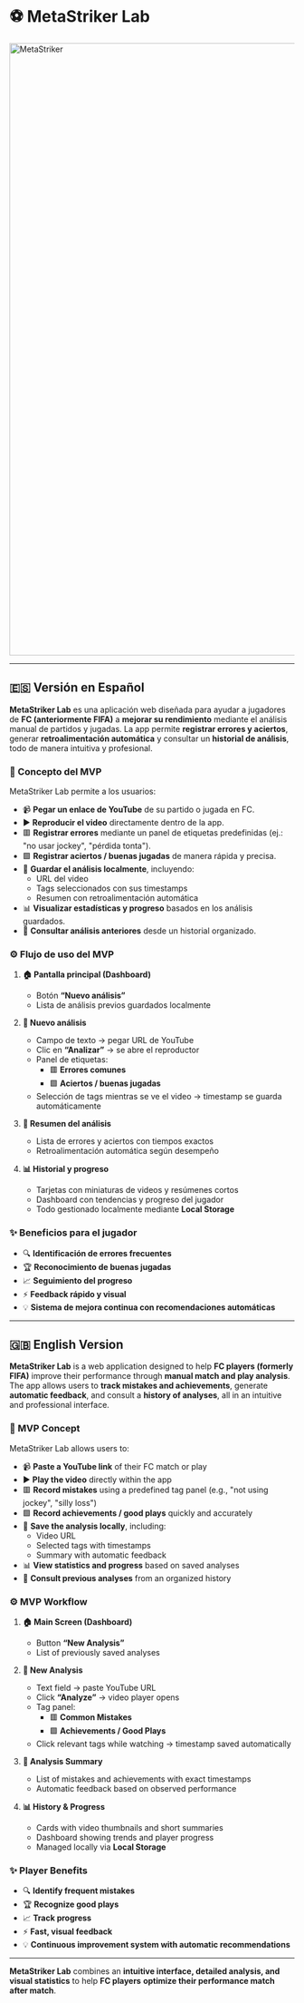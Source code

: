 # ⚽ MetaStriker Lab

<img width="1080" height="1080" alt="MetaStriker" src="https://github.com/user-attachments/assets/bfb9d323-0104-40c1-b816-d720fe862aa9" />

---

## 🇪🇸 Versión en Español

**MetaStriker Lab** es una aplicación web diseñada para ayudar a jugadores de **FC (anteriormente FIFA)** a **mejorar su rendimiento** mediante el análisis manual de partidos y jugadas. La app permite **registrar errores y aciertos**, generar **retroalimentación automática** y consultar un **historial de análisis**, todo de manera intuitiva y profesional.

### 🧠 Concepto del MVP

MetaStriker Lab permite a los usuarios:

- 📹 **Pegar un enlace de YouTube** de su partido o jugada en FC.  
- ▶️ **Reproducir el video** directamente dentro de la app.  
- 🟥 **Registrar errores** mediante un panel de etiquetas predefinidas (ej.: "no usar jockey", "pérdida tonta").  
- 🟩 **Registrar aciertos / buenas jugadas** de manera rápida y precisa.  
- 💾 **Guardar el análisis localmente**, incluyendo:
  - URL del video
  - Tags seleccionados con sus timestamps
  - Resumen con retroalimentación automática  
- 📊 **Visualizar estadísticas y progreso** basados en los análisis guardados.  
- 📂 **Consultar análisis anteriores** desde un historial organizado.  

### ⚙️ Flujo de uso del MVP

1. **🏠 Pantalla principal (Dashboard)**  
   - Botón **“Nuevo análisis”**  
   - Lista de análisis previos guardados localmente  

2. **📝 Nuevo análisis**  
   - Campo de texto → pegar URL de YouTube  
   - Clic en **“Analizar”** → se abre el reproductor  
   - Panel de etiquetas:
     - 🟥 **Errores comunes**
     - 🟩 **Aciertos / buenas jugadas**  
   - Selección de tags mientras se ve el video → timestamp se guarda automáticamente  

3. **📄 Resumen del análisis**  
   - Lista de errores y aciertos con tiempos exactos  
   - Retroalimentación automática según desempeño  

4. **📊 Historial y progreso**  
   - Tarjetas con miniaturas de videos y resúmenes cortos  
   - Dashboard con tendencias y progreso del jugador  
   - Todo gestionado localmente mediante **Local Storage**  

### ✨ Beneficios para el jugador

- 🔍 **Identificación de errores frecuentes**  
- 🏆 **Reconocimiento de buenas jugadas**  
- 📈 **Seguimiento del progreso**  
- ⚡ **Feedback rápido y visual**  
- 💡 **Sistema de mejora continua con recomendaciones automáticas**  

---

## 🇬🇧 English Version

**MetaStriker Lab** is a web application designed to help **FC players (formerly FIFA)** improve their performance through **manual match and play analysis**. The app allows users to **track mistakes and achievements**, generate **automatic feedback**, and consult a **history of analyses**, all in an intuitive and professional interface.

### 🧠 MVP Concept

MetaStriker Lab allows users to:

- 📹 **Paste a YouTube link** of their FC match or play  
- ▶️ **Play the video** directly within the app  
- 🟥 **Record mistakes** using a predefined tag panel (e.g., "not using jockey", "silly loss")  
- 🟩 **Record achievements / good plays** quickly and accurately  
- 💾 **Save the analysis locally**, including:
  - Video URL
  - Selected tags with timestamps
  - Summary with automatic feedback  
- 📊 **View statistics and progress** based on saved analyses  
- 📂 **Consult previous analyses** from an organized history  

### ⚙️ MVP Workflow

1. **🏠 Main Screen (Dashboard)**  
   - Button **“New Analysis”**  
   - List of previously saved analyses  

2. **📝 New Analysis**  
   - Text field → paste YouTube URL  
   - Click **“Analyze”** → video player opens  
   - Tag panel:
     - 🟥 **Common Mistakes**
     - 🟩 **Achievements / Good Plays**  
   - Click relevant tags while watching → timestamp saved automatically  

3. **📄 Analysis Summary**  
   - List of mistakes and achievements with exact timestamps  
   - Automatic feedback based on observed performance  

4. **📊 History & Progress**  
   - Cards with video thumbnails and short summaries  
   - Dashboard showing trends and player progress  
   - Managed locally via **Local Storage**  

### ✨ Player Benefits

- 🔍 **Identify frequent mistakes**  
- 🏆 **Recognize good plays**  
- 📈 **Track progress**  
- ⚡ **Fast, visual feedback**  
- 💡 **Continuous improvement system with automatic recommendations**  

---

**MetaStriker Lab** combines an **intuitive interface, detailed analysis, and visual statistics** to help **FC players** **optimize their performance match after match**.  
